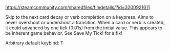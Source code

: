 
https://steamcommunity.com/sharedfiles/filedetails/?id=3200921611

Skip to the next card decay or verb completion on a keypress. Aims to never overshoot or undershoot a transition. When a card or verb is created, it could advanced by one tick (0.01s) from the initial value. This appears to be inherent game behavior. See Save My Tick! for a fix!

Arbitrary default keybind: T

